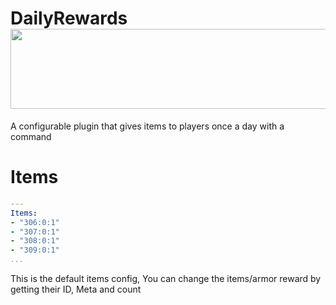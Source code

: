 <h1>DailyRewards<img src="https://raw.githubusercontent.com/Eris11dib/DailyRewards/logo.png" height="128" width="1440"</img></h1>

A configurable plugin that gives items to players once a day with a command

# Items

```yaml
---
Items:
- "306:0:1"
- "307:0:1"
- "308:0:1"
- "309:0:1"
...
```

This is the default items config, You can change the items/armor reward by getting their ID, Meta and count
